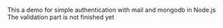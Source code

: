This a demo for simple authentication with mail and mongodb in Node.js
The validation part is not finished yet

